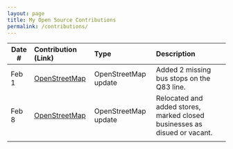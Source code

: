 ```yaml
---
layout: page
title: My Open Source Contributions
permalink: /contributions/
---
```


<!--
Type of the contribution should be "Wikipedia edit", "OpenStreet Map feature", "Documentation", "Course website", "Blog",
"Browser Add-on", etc.

The description should include a brief summary of what you did.

The link should bring us to a public page that shows your contribution. 

Replace the first row with your own contribution. 

-->





| Date #       | Contribution (Link)  | Type  | Description |
|---|:---|:---|:---|
| Feb 1   | [OpenStreetMap](https://www.openstreetmap.org/changeset/162001195)    | OpenStreetMap update    |   Added 2 missing bus stops on the Q83 line.    |
|   Feb 8  |  [OpenStreetMap](https://www.openstreetmap.org/changeset/162292752#map=19/40.703469/-73.799604)   |  OpenStreetMap update   |   Relocated and added stores, marked closed businesses as disued or vacant.  |
|     |     |     |      |
